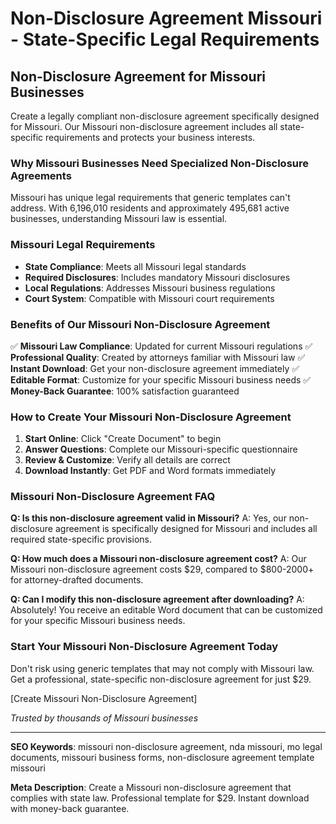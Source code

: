 # Non-Disclosure Agreement Missouri - State-Specific Legal Requirements

## Non-Disclosure Agreement for Missouri Businesses

Create a legally compliant non-disclosure agreement specifically designed for Missouri. Our Missouri non-disclosure agreement includes all state-specific requirements and protects your business interests.

### Why Missouri Businesses Need Specialized Non-Disclosure Agreements

Missouri has unique legal requirements that generic templates can't address. With 6,196,010 residents and approximately 495,681 active businesses, understanding Missouri law is essential.

### Missouri Legal Requirements

- **State Compliance**: Meets all Missouri legal standards
- **Required Disclosures**: Includes mandatory Missouri disclosures
- **Local Regulations**: Addresses Missouri business regulations
- **Court System**: Compatible with Missouri court requirements

### Benefits of Our Missouri Non-Disclosure Agreement

✅ **Missouri Law Compliance**: Updated for current Missouri regulations
✅ **Professional Quality**: Created by attorneys familiar with Missouri law
✅ **Instant Download**: Get your non-disclosure agreement immediately
✅ **Editable Format**: Customize for your specific Missouri business needs
✅ **Money-Back Guarantee**: 100% satisfaction guaranteed

### How to Create Your Missouri Non-Disclosure Agreement

1. **Start Online**: Click "Create Document" to begin
2. **Answer Questions**: Complete our Missouri-specific questionnaire
3. **Review & Customize**: Verify all details are correct
4. **Download Instantly**: Get PDF and Word formats immediately

### Missouri Non-Disclosure Agreement FAQ

**Q: Is this non-disclosure agreement valid in Missouri?**
A: Yes, our non-disclosure agreement is specifically designed for Missouri and includes all required state-specific provisions.

**Q: How much does a Missouri non-disclosure agreement cost?**
A: Our Missouri non-disclosure agreement costs $29, compared to $800-2000+ for attorney-drafted documents.

**Q: Can I modify this non-disclosure agreement after downloading?**
A: Absolutely! You receive an editable Word document that can be customized for your specific Missouri business needs.

### Start Your Missouri Non-Disclosure Agreement Today

Don't risk using generic templates that may not comply with Missouri law. Get a professional, state-specific non-disclosure agreement for just $29.

[Create Missouri Non-Disclosure Agreement]

_Trusted by thousands of Missouri businesses_

---

**SEO Keywords**: missouri non-disclosure agreement, nda missouri, mo legal documents, missouri business forms, non-disclosure agreement template missouri

**Meta Description**: Create a Missouri non-disclosure agreement that complies with state law. Professional template for $29. Instant download with money-back guarantee.
